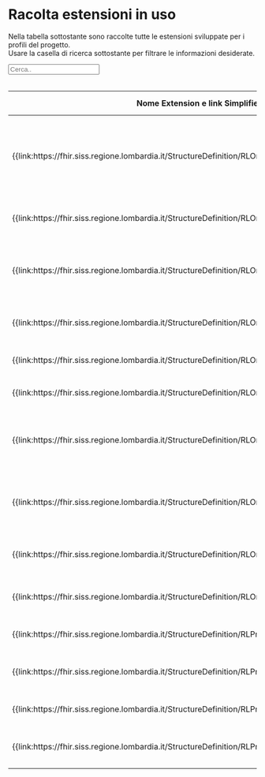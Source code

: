 <html>
  <head>
    <script src="https://ajax.googleapis.com/ajax/libs/jquery/3.6.0/jquery.min.js"></script>
    <script>
      $(document).ready(function () {
        $("#myInput").on("keyup", function () {
          var value = $(this).val().toLowerCase();
          $("#myTable tr").filter(function () {
            $(this).toggle($(this).text().toLowerCase().indexOf(value) > -1);
          });
        });
      });
    </script>
  </head>
  <body>
    <h1>Racolta estensioni in uso</h1>
    <div>
      <p>
        Nella tabella sottostante sono raccolte tutte le estensioni sviluppate
        per i profili del progetto.
        <br />
        Usare la casella di ricerca sottostante per filtrare le informazioni
        desiderate.
      </p>
      <input id="myInput" type="text" placeholder="Cerca.." />
    </div>
    <br />
    <table>
      <thead>
        <tr>
          <th>Nome Extension e link Simplifier</th>
          <th>Nome campo esteso</th>
          <th>Descrizione</th>
          <th>Contesto</th>
          <th>Usato in</th>
        </tr>
      </thead>
      <tbody id="myTable">
        <tr>
          <td>
            {{link:https://fhir.siss.regione.lombardia.it/StructureDefinition/RLOrganizationAddressDistrettoCode}}
          </td>
          <td>DistrettoCode</td>
          <td>
            Distretto territoriale così definito dalla legge regionale 22-2021
            della Regione Lombardia
          </td>
          <td>Organization.Address</td>
          <td>
            {{pagelink:Home/Profili-ed-Estensioni/RLOrganizationL1}},
            {{pagelink:Home/Profili-ed-Estensioni/RLOrganizationL2}}
          </td>
        </tr>
        <tr>
          <td>
            {{link:https://fhir.siss.regione.lombardia.it/StructureDefinition/RLOrganizationAddressIstatCode}}
          </td>
          <td>IstatCode</td>
          <td>Codice ISTAT</td>
          <td>Organization.Address</td>
          <td>
            {{pagelink:Home/Profili-ed-Estensioni/RLOrganizationL1}},
            {{pagelink:Home/Profili-ed-Estensioni/RLOrganizationL2}}
          </td>
        </tr>
        <tr>
          <td>
            {{link:https://fhir.siss.regione.lombardia.it/StructureDefinition/RLOrganizationASSTAfferenza}}
          </td>
          <td>ASSTAfferenza</td>
          <td>
            ASST sotto la quale l'ente eroga servizi sociosanitari sul
            territorio di competenza
          </td>
          <td>Organization</td>
          <td>{{pagelink:Home/Profili-ed-Estensioni/RLOrganizationL2}}</td>
        </tr>
        <tr>
          <td>
            {{link:https://fhir.siss.regione.lombardia.it/StructureDefinition/RLOrganizationATSAfferenza}}
          </td>
          <td>ATSAfferenza</td>
          <td>ATS alla quale il presidio afferisce territorialmente</td>
          <td>Organization</td>
          <td>{{pagelink:Home/Profili-ed-Estensioni/RLOrganizationL2}}</td>
        </tr>
        <tr>
          <td>
            {{link:https://fhir.siss.regione.lombardia.it/StructureDefinition/RLOrganizationDataCessazione}}
          </td>
          <td>DataCessazione</td>
          <td>Data di cessazione dell'ente</td>
          <td>Organization</td>
          <td>{{pagelink:Home/Profili-ed-Estensioni/RLOrganizationL1}}</td>
        </tr>
        <tr>
          <td>
            {{link:https://fhir.siss.regione.lombardia.it/StructureDefinition/RLOrganizationDataCostituzione}}
          </td>
          <td>DataCostituzione</td>
          <td>Data di costituzione dell'ente</td>
          <td>Organization</td>
          <td>{{pagelink:Home/Profili-ed-Estensioni/RLOrganizationL1}}</td>
        </tr>
        <tr>
          <td>
            {{link:https://fhir.siss.regione.lombardia.it/StructureDefinition/RLOrganizationDataFineValidita}}
          </td>
          <td>DataFineValidita</td>
          <td>
            Data di fine della validità di esercizio dell'ente descritto dal
            profilo
          </td>
          <td>Organization</td>
          <td>
            {{pagelink:Home/Profili-ed-Estensioni/RLOrganizationL1}},
            {{pagelink:Home/Profili-ed-Estensioni/RLOrganizationL2}},
            {{pagelink:Home/Profili-ed-Estensioni/RLOrganizationL3}}
          </td>
        </tr>
        <tr>
          <td>
            {{link:https://fhir.siss.regione.lombardia.it/StructureDefinition/RLOrganizationDataInizioValidita}}
          </td>
          <td>DataInizioValidita</td>
          <td>
            Data di inizio della validità di esercizio dell'ente descritto dal
            profilo
          </td>
          <td>Organization</td>
          <td>
            {{pagelink:Home/Profili-ed-Estensioni/RLOrganizationL1}},
            {{pagelink:Home/Profili-ed-Estensioni/RLOrganizationL2}},
            {{pagelink:Home/Profili-ed-Estensioni/RLOrganizationL3}}
          </td>
        </tr>
        <tr>
          <td>
            {{link:https://fhir.siss.regione.lombardia.it/StructureDefinition/RLOrganizationDataInsert}}
          </td>
          <td>DataInsert</td>
          <td>Data di inserimento del record</td>
          <td>Organization</td>
          <td>
            {{pagelink:Home/Profili-ed-Estensioni/RLOrganizationL1}},
            {{pagelink:Home/Profili-ed-Estensioni/RLOrganizationL2}}
          </td>
        </tr>
        <tr>
          <td>
            {{link:https://fhir.siss.regione.lombardia.it/StructureDefinition/RLOrganizationDataUpdate}}
          </td>
          <td>DataUpdate</td>
          <td>Data di aggiornamento del record</td>
          <td>Organization</td>
          <td>
            {{pagelink:Home/Profili-ed-Estensioni/RLOrganizationL1}},
            {{pagelink:Home/Profili-ed-Estensioni/RLOrganizationL2}}
          </td>
        </tr>
        <tr>
          <td>
            {{link:https://fhir.siss.regione.lombardia.it/StructureDefinition/RLPractitionerDataInsert}}
          </td>
          <td>DataInsert</td>
          <td>Data di inserimento del record</td>
          <td>Practitioner</td>
          <td>{{pagelink:Home/Profili-ed-Estensioni/RLPractitioner}}</td>
        </tr>
        <tr>
          <td>
            {{link:https://fhir.siss.regione.lombardia.it/StructureDefinition/RLPractitionerDataUpdate}}
          </td>
          <td>DataUpdate</td>
          <td>Data dell'ultima modifica del record</td>
          <td>Practitioner</td>
          <td>{{pagelink:Home/Profili-ed-Estensioni/RLPractitioner}}</td>
        </tr>
        <tr>
          <td>
            {{link:https://fhir.siss.regione.lombardia.it/StructureDefinition/RLPractitionerRoleDataInsert}}
          </td>
          <td>DataInsert</td>
          <td>Data di inserimento del record</td>
          <td>PractitionerRole</td>
          <td>{{pagelink:Home/Profili-ed-Estensioni/RLPractitionerRole}}</td>
        </tr>
        <tr>
          <td>
            {{link:https://fhir.siss.regione.lombardia.it/StructureDefinition/RLPractitionerRoleDataUpdate}}
          </td>
          <td>DataUpdate</td>
          <td>Data dell'ultima modifica del record</td>
          <td>PractitionerRole</td>
          <td>{{pagelink:Home/Profili-ed-Estensioni/RLPractitionerRole}}</td>
        </tr>
      </tbody>
    </table>
  </body>
</html>
